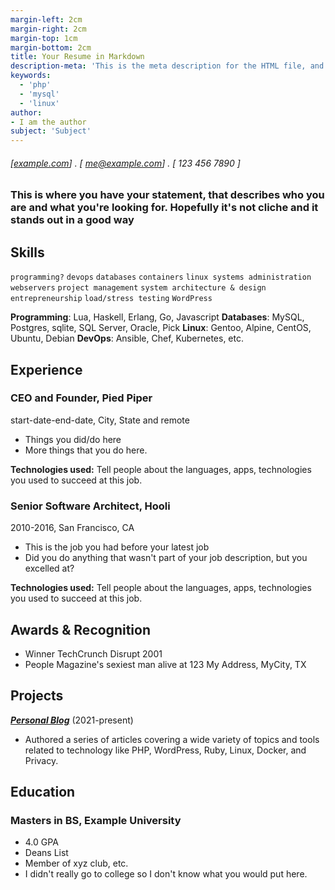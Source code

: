 ```yaml
---
margin-left: 2cm
margin-right: 2cm
margin-top: 1cm
margin-bottom: 2cm
title: Your Resume in Markdown
description-meta: 'This is the meta description for the HTML file, and one day the PDF file, for better SEO?'
keywords:
  - 'php'
  - 'mysql'
  - 'linux'
author:
- I am the author
subject: 'Subject'
---
```

###### [[example.com](https://example.com)] . [ me@example.com] . [ 123 456 7890 ]

### This is where you have your statement, that describes who you are and what you're looking for. Hopefully it's not cliche and it stands out in a good way

## Skills

```programming?```
```devops```
```databases```
```containers```
```linux systems administration```
```webservers```
```project management```
```system architecture & design```
```entrepreneurship```
```load/stress testing```
```WordPress```

**Programming**: Lua, Haskell, Erlang, Go, Javascript
**Databases**: MySQL, Postgres, sqlite, SQL Server, Oracle, Pick
**Linux**: Gentoo, Alpine, CentOS, Ubuntu, Debian
**DevOps**: Ansible, Chef, Kubernetes, etc.

## Experience

### CEO and Founder, Pied Piper

start-date-end-date, City, State and remote

- Things you did/do here
- More things that you do here.

**Technologies used:** Tell people about the languages, apps, technologies you used to succeed at this job.

### Senior Software Architect, Hooli

2010-2016, San Francisco, CA

- This is the job you had before your latest job
- Did you do anything that wasn't part of your job description, but you excelled at?

**Technologies used:** Tell people about the languages, apps, technologies you used to succeed at this job.

## Awards & Recognition

- Winner TechCrunch Disrupt 2001
- People Magazine's sexiest man alive at 123 My Address, MyCity, TX

## Projects

**[*Personal Blog*](http://luther.io)** (2021-present)

- Authored a series of articles covering a wide variety of topics and tools related to technology like PHP, WordPress, Ruby, Linux, Docker, and Privacy.

## Education

### Masters in BS, Example University

- 4.0 GPA
- Deans List
- Member of xyz club, etc.
- I didn't really go to college so I don't know what you would put here.
